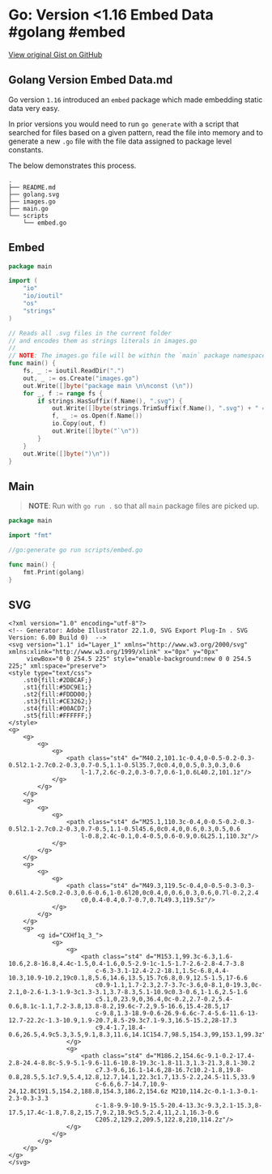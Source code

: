 # Go: Version <1.16 Embed Data #golang #embed

[View original Gist on GitHub](https://gist.github.com/Integralist/93e6874fe1a2ed0a5a27e244293dd7c5)

## Golang Version Embed Data.md

Go version `1.16` introduced an `embed` package which made embedding static data very easy.

In prior versions you would need to run `go generate` with a script that searched for files based on a given pattern, read the file into memory and to generate a new `.go` file with the file data assigned to package level constants.

The below demonstrates this process.

```
.
├── README.md
├── golang.svg
├── images.go
├── main.go
└── scripts
    └── embed.go
```

## Embed

```go
package main

import (
	"io"
	"io/ioutil"
	"os"
	"strings"
)

// Reads all .svg files in the current folder
// and encodes them as strings literals in images.go
//
// NOTE: The images.go file will be within the `main` package namespace.
func main() {
	fs, _ := ioutil.ReadDir(".")
	out, _ := os.Create("images.go")
	out.Write([]byte("package main \n\nconst (\n"))
	for _, f := range fs {
		if strings.HasSuffix(f.Name(), ".svg") {
			out.Write([]byte(strings.TrimSuffix(f.Name(), ".svg") + " = `"))
			f, _ := os.Open(f.Name())
			io.Copy(out, f)
			out.Write([]byte("`\n"))
		}
	}
	out.Write([]byte(")\n"))
}
```

## Main

> **NOTE**: Run with `go run .` so that all `main` package files are picked up.

```go
package main

import "fmt"

//go:generate go run scripts/embed.go

func main() {
	fmt.Print(golang)
}
```

## SVG

```
<?xml version="1.0" encoding="utf-8"?>
<!-- Generator: Adobe Illustrator 22.1.0, SVG Export Plug-In . SVG Version: 6.00 Build 0)  -->
<svg version="1.1" id="Layer_1" xmlns="http://www.w3.org/2000/svg" xmlns:xlink="http://www.w3.org/1999/xlink" x="0px" y="0px"
	 viewBox="0 0 254.5 225" style="enable-background:new 0 0 254.5 225;" xml:space="preserve">
<style type="text/css">
	.st0{fill:#2DBCAF;}
	.st1{fill:#5DC9E1;}
	.st2{fill:#FDDD00;}
	.st3{fill:#CE3262;}
	.st4{fill:#00ACD7;}
	.st5{fill:#FFFFFF;}
</style>
<g>
	<g>
		<g>
			<g>
				<path class="st4" d="M40.2,101.1c-0.4,0-0.5-0.2-0.3-0.5l2.1-2.7c0.2-0.3,0.7-0.5,1.1-0.5l35.7,0c0.4,0,0.5,0.3,0.3,0.6
					l-1.7,2.6c-0.2,0.3-0.7,0.6-1,0.6L40.2,101.1z"/>
			</g>
		</g>
	</g>
	<g>
		<g>
			<g>
				<path class="st4" d="M25.1,110.3c-0.4,0-0.5-0.2-0.3-0.5l2.1-2.7c0.2-0.3,0.7-0.5,1.1-0.5l45.6,0c0.4,0,0.6,0.3,0.5,0.6
					l-0.8,2.4c-0.1,0.4-0.5,0.6-0.9,0.6L25.1,110.3z"/>
			</g>
		</g>
	</g>
	<g>
		<g>
			<g>
				<path class="st4" d="M49.3,119.5c-0.4,0-0.5-0.3-0.3-0.6l1.4-2.5c0.2-0.3,0.6-0.6,1-0.6l20,0c0.4,0,0.6,0.3,0.6,0.7l-0.2,2.4
					c0,0.4-0.4,0.7-0.7,0.7L49.3,119.5z"/>
			</g>
		</g>
	</g>
	<g>
		<g id="CXHf1q_3_">
			<g>
				<g>
					<path class="st4" d="M153.1,99.3c-6.3,1.6-10.6,2.8-16.8,4.4c-1.5,0.4-1.6,0.5-2.9-1c-1.5-1.7-2.6-2.8-4.7-3.8
						c-6.3-3.1-12.4-2.2-18.1,1.5c-6.8,4.4-10.3,10.9-10.2,19c0.1,8,5.6,14.6,13.5,15.7c6.8,0.9,12.5-1.5,17-6.6
						c0.9-1.1,1.7-2.3,2.7-3.7c-3.6,0-8.1,0-19.3,0c-2.1,0-2.6-1.3-1.9-3c1.3-3.1,3.7-8.3,5.1-10.9c0.3-0.6,1-1.6,2.5-1.6
						c5.1,0,23.9,0,36.4,0c-0.2,2.7-0.2,5.4-0.6,8.1c-1.1,7.2-3.8,13.8-8.2,19.6c-7.2,9.5-16.6,15.4-28.5,17
						c-9.8,1.3-18.9-0.6-26.9-6.6c-7.4-5.6-11.6-13-12.7-22.2c-1.3-10.9,1.9-20.7,8.5-29.3c7.1-9.3,16.5-15.2,28-17.3
						c9.4-1.7,18.4-0.6,26.5,4.9c5.3,3.5,9.1,8.3,11.6,14.1C154.7,98.5,154.3,99,153.1,99.3z"/>
				</g>
				<g>
					<path class="st4" d="M186.2,154.6c-9.1-0.2-17.4-2.8-24.4-8.8c-5.9-5.1-9.6-11.6-10.8-19.3c-1.8-11.3,1.3-21.3,8.1-30.2
						c7.3-9.6,16.1-14.6,28-16.7c10.2-1.8,19.8-0.8,28.5,5.1c7.9,5.4,12.8,12.7,14.1,22.3c1.7,13.5-2.2,24.5-11.5,33.9
						c-6.6,6.7-14.7,10.9-24,12.8C191.5,154.2,188.8,154.3,186.2,154.6z M210,114.2c-0.1-1.3-0.1-2.3-0.3-3.3
						c-1.8-9.9-10.9-15.5-20.4-13.3c-9.3,2.1-15.3,8-17.5,17.4c-1.8,7.8,2,15.7,9.2,18.9c5.5,2.4,11,2.1,16.3-0.6
						C205.2,129.2,209.5,122.8,210,114.2z"/>
				</g>
			</g>
		</g>
	</g>
</g>
</svg>
```

